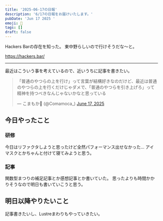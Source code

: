 ```yaml
---
title: '2025-06-17の日報'
description: '6/17の日報をお届けいたします。'
pubDate: 'Jun 17 2025 '
emoji: 🦊
tags: []
draft: false
---
```


Hackers Barの存在を知った。 東中野らしいので行けそうだな〜と。

https://hackers.bar/

---

最近はこういう事を考えているので、近いうちに記事を書きたい。

<blockquote class="twitter-tweet"><p lang="ja" dir="ltr">「普通のやつらの上を行け」って言葉が結構好きなのだけど、最近は普通のやつらの上を行くだけじゃダメで、「普通のやつらを引き上げろ」って精神を持つべきなんじゃないかなと思っている</p>&mdash; こまもか🦊 (@Comamoca_) <a href="https://twitter.com/Comamoca_/status/1934996621781352645?ref_src=twsrc%5Etfw">June 17, 2025</a></blockquote> <script async src="https://platform.twitter.com/widgets.js" charset="utf-8"></script>

## 今日やったこと

### 研修

今日はリファクタしようと思ったけど全然パフォーマンス出せなかった...
アイマスクとかちゃんと付けて寝てみようと思う。

### 記事

関数型まつりの補足記事とか感想記事とか書いていた。
思ったよりも時間かかりそうなので明日も書いていこうと思う。

## 明日以降やりたいこと

記事書きたいし、Lustreまわりもやっていきたい。
